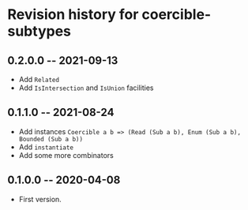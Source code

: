 # Revision history for coercible-subtypes

## 0.2.0.0 -- 2021-09-13

* Add `Related`
* Add `IsIntersection` and `IsUnion` facilities

## 0.1.1.0 -- 2021-08-24

* Add instances `Coercible a b => (Read (Sub a b), Enum (Sub a b), Bounded (Sub a b))`
* Add `instantiate`
* Add some more combinators

## 0.1.0.0 -- 2020-04-08

* First version.
